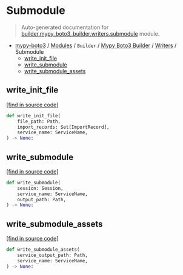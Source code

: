 # Submodule

> Auto-generated documentation for [builder.mypy_boto3_builder.writers.submodule](https://github.com/vemel/mypy_boto3/blob/master/builder/mypy_boto3_builder/writers/submodule.py) module.

- [mypy-boto3](../../../README.md#mypy_boto3) / [Modules](../../../MODULES.md#mypy-boto3-modules) / `Builder` / [Mypy Boto3 Builder](../index.md#mypy-boto3-builder) / [Writers](index.md#writers) / Submodule
    - [write_init_file](#write_init_file)
    - [write_submodule](#write_submodule)
    - [write_submodule_assets](#write_submodule_assets)

## write_init_file

[[find in source code]](https://github.com/vemel/mypy_boto3/blob/master/builder/mypy_boto3_builder/writers/submodule.py#L86)

```python
def write_init_file(
    file_path: Path,
    import_records: Set[ImportRecord],
    service_name: ServiceName,
) -> None:
```

## write_submodule

[[find in source code]](https://github.com/vemel/mypy_boto3/blob/master/builder/mypy_boto3_builder/writers/submodule.py#L26)

```python
def write_submodule(
    session: Session,
    service_name: ServiceName,
    output_path: Path,
) -> None:
```

## write_submodule_assets

[[find in source code]](https://github.com/vemel/mypy_boto3/blob/master/builder/mypy_boto3_builder/writers/submodule.py#L59)

```python
def write_submodule_assets(
    service_output_path: Path,
    service_name: ServiceName,
) -> None:
```
